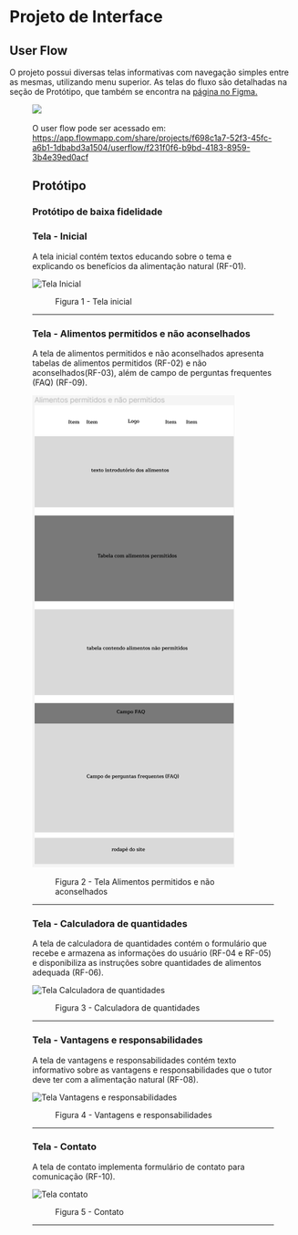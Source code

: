 
# Projeto de Interface

## User Flow

O projeto possui diversas telas informativas com navegação simples entre as mesmas, utilizando menu superior. As telas do fluxo são detalhadas na seção de Protótipo, que também se encontra na <a href="https://www.figma.com/file/1MtlTY1k4rohAIlkVJ06hl/Untitled?type=design&node-id=0%3A1&mode=design&t=n0zGSlm1VODerFVa-1"> página no Figma. </a>

<figure>
 <img src="https://github.com/ICEI-PUC-Minas-PMV-ADS/pmv-ads-2024-1-e1-proj-web-t11-pmv-ads-2024-1-e1-proj-nutricao/blob/main/documentos/img/User%20Flow%20Nutric%C3%A3o.png"
</figure>

O user flow pode ser acessado em: https://app.flowmapp.com/share/projects/f698c1a7-52f3-45fc-a6b1-1dbabd3a1504/userflow/f231f0f6-b9bd-4183-8959-3b4e39ed0acf

## Protótipo
### Protótipo de baixa fidelidade

<h3><b>Tela - Inicial</b></h3>
<p>A tela inicial contém textos educando sobre o tema e explicando os benefícios da alimentação natural (RF-01). </p>
  
![Tela Inicial](https://github.com/ICEI-PUC-Minas-PMV-ADS/pmv-ads-2024-1-e1-proj-web-t11-pmv-ads-2024-1-e1-proj-nutricao/blob/main/documentos/img/Tela%20inicial%20Nutric%C3%A3o.png)

<figure> 
  <figcaption>Figura 1 - Tela inicial
</figure> 
<hr>

<h3><b>Tela - Alimentos permitidos e não aconselhados</b></h3>
<p>A tela de alimentos permitidos e não aconselhados apresenta tabelas de alimentos permitidos (RF-02) e não aconselhados(RF-03), além de campo de perguntas frequentes (FAQ) (RF-09). </p>
  
![Tela Alimentos Permitidos e não aconselhados](https://github.com/ICEI-PUC-Minas-PMV-ADS/pmv-ads-2024-1-e1-proj-web-t11-pmv-ads-2024-1-e1-proj-nutricao/blob/main/documentos/img/Tela%20alimentos%20permitidos%20e%20n%C3%A3o%20permitidos%20Nutric%C3%A3o.png)

<figure> 
  <figcaption>Figura 2 - Tela Alimentos permitidos e não aconselhados
</figure> 
<hr>
   
<h3><b>Tela - Calculadora de quantidades</b></h3>
<p>A tela de calculadora de quantidades contém o formulário que recebe e armazena as informações do usuário (RF-04 e RF-05) e disponibiliza as instruções sobre quantidades de alimentos adequada (RF-06). </p>
  
![Tela Calculadora de quantidades](https://github.com/ICEI-PUC-Minas-PMV-ADS/pmv-ads-2024-1-e1-proj-web-t11-pmv-ads-2024-1-e1-proj-nutricao/blob/main/documentos/img/Tela%20calculadora%20de%20quantidades%20Nutric%C3%A3o.png)

<figure> 
  <figcaption>Figura 3 - Calculadora de quantidades
</figure> 
<hr>

<h3><b>Tela - Vantagens e responsabilidades</b></h3>
<p>A tela de vantagens e responsabilidades contém texto informativo sobre as vantagens e responsabilidades que o tutor deve ter com a alimentação natural (RF-08). </p>
  
![Tela Vantagens e responsabilidades](https://github.com/ICEI-PUC-Minas-PMV-ADS/pmv-ads-2024-1-e1-proj-web-t11-pmv-ads-2024-1-e1-proj-nutricao/blob/main/documentos/img/Tela%20vantagens%20e%20responsabilidades%20Nutric%C3%A3o.png)

<figure> 
  <figcaption>Figura 4 - Vantagens e responsabilidades
</figure> 
<hr>

<h3><b>Tela - Contato</b></h3>
<p>A tela de contato implementa formulário de contato para comunicação (RF-10). </p>
  
![Tela contato](https://github.com/ICEI-PUC-Minas-PMV-ADS/pmv-ads-2024-1-e1-proj-web-t11-pmv-ads-2024-1-e1-proj-nutricao/blob/main/documentos/img/Tela%20contato%20Nutric%C3%A3o.png)

<figure> 
  <figcaption>Figura 5 - Contato
</figure> 
<hr>
